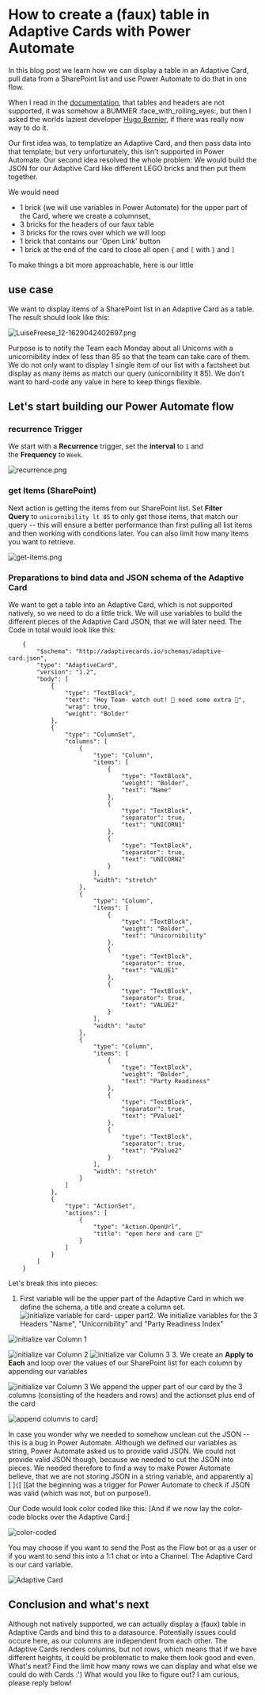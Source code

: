 # How to create a (faux) table in Adaptive Cards with Power Automate

In this blog post we learn how we can display a table in an Adaptive
Card, pull data from a SharePoint list and use Power Automate to do that
in one flow.

When I read in
the [documentation](https://docs.microsoft.com/en-us/adaptive-cards/authoring-cards/text-features),
that tables and headers are not supported, it was somehow a
BUMMER :face_with_rolling_eyes:, but then I asked the worlds laziest
developer [Hugo Bernier](https://twitter.com/bernierh), if there was
really now way to do it.

Our first idea was, to templatize an Adaptive Card, and then pass data
into that template; but very unfortunately, this isn\'t supported in
Power Automate. Our second idea resolved the whole problem: We would
build the JSON for our Adaptive Card like different LEGO bricks and then
put them together.

We would need

-   1 brick (we will use variables in Power Automate) for the upper part
    of the Card, where we create a columnset,
-   3 bricks for the headers of our faux table
-   3 bricks for the rows over which we will loop
-   1 brick that contains our \'Open Link\' button
-   1 brick at the end of the card to close all
    open `{` and `[` with `}` and `]`

To make things a bit more approachable, here is our little

## use case 

We want to display items of a SharePoint list in an Adaptive Card as a
table. The result should look like this:

![LuiseFreese_12-1629042402697.png](https://techcommunity.microsoft.com/t5/image/serverpage/image-id/303375i56942046690CED40/image-size/medium?v=v2&px=400 "LuiseFreese_12-1629042402697.png")
 

Purpose is to notify the Team each Monday about all Unicorns with a
unicornibility index of less than 85 so that the team can take care of
them. We do not only want to display 1 single item of our list with a
factsheet but display as many items as match our query (unicornibility
lt 85). We don't want to hard-code any value in here to keep things
flexible.

## Let's start building our Power Automate flow 

### recurrence Trigger 

We start with a **Recurrence** trigger, set the **interval** to `1` and
the **Frequency** to `Week`.

![recurrence.png](https://github.com/LuiseFreese/blog/blob/main/media/how-to-create-table-in-adaptive-cards/recurrence.png?raw=true)


### get Items (SharePoint) 

Next action is getting the items from our SharePoint list. Set **Filter
Query** to `unicornibility lt 85` to only get those items, that match
our query -- this will ensure a better performance than first pulling
all list items and then working with conditions later. You can also
limit how many items you want to retrieve.



![get-items.png](https://github.com/LuiseFreese/blog/blob/main/media/how-to-create-table-in-adaptive-cards/get-items.png?raw=true)

### Preparations to bind data and JSON schema of the Adaptive Card 

We want to get a table into an Adaptive Card, which is not supported
natively, so we need to do a little trick. We will use variables to
build the different pieces of the Adaptive Card JSON, that we will later
need. The Code in total would look like this:  

```
    {
        "$schema": "http://adaptivecards.io/schemas/adaptive-card.json",
        "type": "AdaptiveCard",
        "version": "1.2",
        "body": [
            {
                "type": "TextBlock",
                "text": "Hey Team- watch out! 🦄 need some extra 💖",
                "wrap": true,
                "weight": "Bolder"
            },
            {
                "type": "ColumnSet",
                "columns": [
                    {
                        "type": "Column",
                        "items": [
                            {
                                "type": "TextBlock",
                                "weight": "Bolder",
                                "text": "Name"
                            },
                            {
                                "type": "TextBlock",
                                "separator": true,
                                "text": "UNICORN1"
                            },
                            {
                                "type": "TextBlock",
                                "separator": true,
                                "text": "UNICORN2"
                            }
                        ],
                        "width": "stretch"
                    },
                    {
                        "type": "Column",
                        "items": [
                            {
                                "type": "TextBlock",
                                "weight": "Bolder",
                                "text": "Unicornibility"
                            },
                            {
                                "type": "TextBlock",
                                "separator": true,
                                "text": "VALUE1"
                            },
                            {
                                "type": "TextBlock",
                                "separator": true,
                                "text": "VALUE2"
                            }
                        ],
                        "width": "auto"
                    },
                    {
                        "type": "Column",
                        "items": [
                            {
                                "type": "TextBlock",
                                "weight": "Bolder",
                                "text": "Party Readiness"
                            },
                            {
                                "type": "TextBlock",
                                "separator": true,
                                "text": "PValue1"
                            },
                            {
                                "type": "TextBlock",
                                "separator": true,
                                "text": "PValue2"
                            }
                        ],
                        "width": "stretch"
                    }
                ]
            },
            {
                "type": "ActionSet",
                "actions": [
                    {
                        "type": "Action.OpenUrl",
                        "title": "open here and care 💖"
                    }
                ]
            }
        ]
    }
```

Let's break this into pieces:

1.  First variable will be the upper part of the Adaptive Card in which
    we define the schema, a title and create a column set. 
![initialize variable for card- upper
part](https://github.com/LuiseFreese/blog/raw/main/media/how-to-create-table-in-adaptive-cards/varCard-initialize.png)2.
We initialize variables for the 3 Headers "Name", "Unicornibility" and
"Party Readiness Index"

![initialize var Column
1](https://github.com/LuiseFreese/blog/raw/main/media/how-to-create-table-in-adaptive-cards/varColumn1-initialize.png)
 

![initialize var Column
2](https://github.com/LuiseFreese/blog/raw/main/media/how-to-create-table-in-adaptive-cards/varColumn2-initialize.png)
![initialize var Column
3](https://github.com/LuiseFreese/blog/raw/main/media/how-to-create-table-in-adaptive-cards/varColumn3-initialize.png)
3\. We create an **Apply to Each** and loop over the values of our
SharePoint list for each column by appending our variables

![initialize var Column
3](https://github.com/LuiseFreese/blog/raw/main/media/how-to-create-table-in-adaptive-cards/apply-to-each.png)
We append the upper part of our card by the 3 columns (consisting of the
headers and rows) and the actionset plus end of the card

![append columns to
card](https://github.com/LuiseFreese/blog/raw/main/media/how-to-create-table-in-adaptive-cards/append%20to%20Card.png)]

In case you wonder why we needed to somehow unclean cut the JSON --
this is a bug in Power Automate. Although we defined our variables as
string, Power Automate asked us to provide valid JSON. We could not
provide valid JSON though, because we needed to cut the JSON into
pieces. We needed therefore to find a way to make Power Automate
believe, that we are not storing JSON in a string variable, and
apparently
a][ ]`{`[ ][at
the beginning was a trigger for Power Automate to check if JSON was
valid (which was not, but on purpose!).

Our Code would look color coded like this: [And if we now lay the
color-code blocks over the Adaptive
Card:]

![color-coded](https://github.com/LuiseFreese/blog/raw/main/media/how-to-create-table-in-adaptive-cards/V2color-coded.png)
 


You may choose if you want to send the Post as the Flow bot or as a user
or if you want to send this into a 1:1 chat or into a Channel. The
Adaptive Card is our card variable.



![Adaptive
Card](https://github.com/LuiseFreese/blog/raw/main/media/how-to-create-table-in-adaptive-cards/card.png)

## Conclusion and what\'s next 

Although not natively supported, we can actually display a (faux) table
in Adaptive Cards and bind this to a datasource. Potentially issues
could occure here, as our columns are independent from each other. The
Adaptive Cards renders columns, but not rows, which means that if we
have different heights, it could be problematic to make them look good
and even. What\'s next? Find the limit how many rows we can display and
what else we could do with Cards :\') What would you like to figure out?
I am curious, please reply below!
